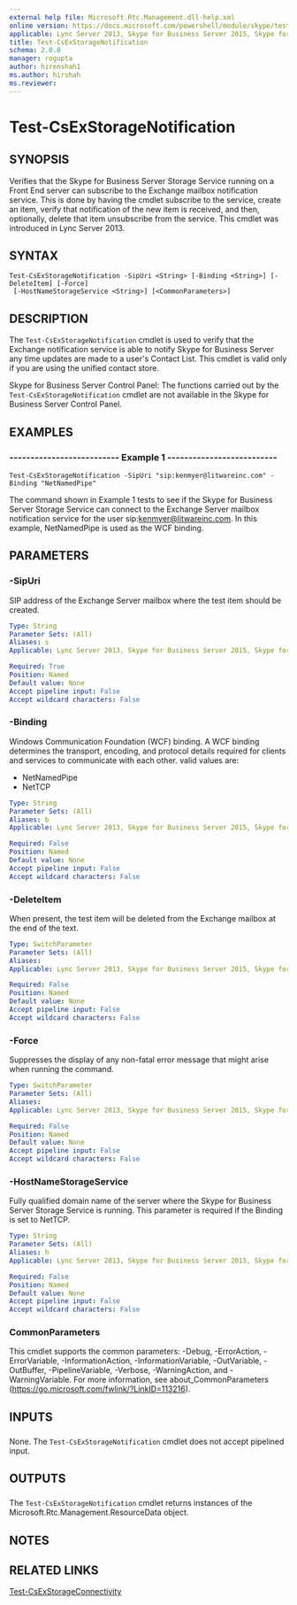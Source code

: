 ```yaml
---
external help file: Microsoft.Rtc.Management.dll-help.xml
online version: https://docs.microsoft.com/powershell/module/skype/test-csexstoragenotification
applicable: Lync Server 2013, Skype for Business Server 2015, Skype for Business Server 2019
title: Test-CsExStorageNotification
schema: 2.0.0
manager: rogupta
author: hirenshah1
ms.author: hirshah
ms.reviewer:
---
```


# Test-CsExStorageNotification

## SYNOPSIS
Verifies that the Skype for Business Server Storage Service running on a Front End server can subscribe to the Exchange mailbox notification service.
This is done by having the cmdlet subscribe to the service, create an item, verify that notification of the new item is received, and then, optionally, delete that item unsubscribe from the service.
This cmdlet was introduced in Lync Server 2013.


## SYNTAX

```
Test-CsExStorageNotification -SipUri <String> [-Binding <String>] [-DeleteItem] [-Force]
 [-HostNameStorageService <String>] [<CommonParameters>]
```

## DESCRIPTION
The `Test-CsExStorageNotification` cmdlet is used to verify that the Exchange notification service is able to notify Skype for Business Server any time updates are made to a user's Contact List.
This cmdlet is valid only if you are using the unified contact store.

Skype for Business Server Control Panel: The functions carried out by the `Test-CsExStorageNotification` cmdlet are not available in the Skype for Business Server Control Panel.


## EXAMPLES

### -------------------------- Example 1 --------------------------
```
Test-CsExStorageNotification -SipUri "sip:kenmyer@litwareinc.com" -Binding "NetNamedPipe"
```

The command shown in Example 1 tests to see if the Skype for Business Server Storage Service can connect to the Exchange Server mailbox notification service for the user sip:kenmyer@litwareinc.com.
In this example, NetNamedPipe is used as the WCF binding.


## PARAMETERS

### -SipUri
SIP address of the Exchange Server mailbox where the test item should be created.

```yaml
Type: String
Parameter Sets: (All)
Aliases: s
Applicable: Lync Server 2013, Skype for Business Server 2015, Skype for Business Server 2019

Required: True
Position: Named
Default value: None
Accept pipeline input: False
Accept wildcard characters: False
```

### -Binding
Windows Communication Foundation (WCF) binding.
A WCF binding determines the transport, encoding, and protocol details required for clients and services to communicate with each other.
valid values are:

* NetNamedPipe
* NetTCP

```yaml
Type: String
Parameter Sets: (All)
Aliases: b
Applicable: Lync Server 2013, Skype for Business Server 2015, Skype for Business Server 2019

Required: False
Position: Named
Default value: None
Accept pipeline input: False
Accept wildcard characters: False
```

### -DeleteItem
When present, the test item will be deleted from the Exchange mailbox at the end of the text.

```yaml
Type: SwitchParameter
Parameter Sets: (All)
Aliases: 
Applicable: Lync Server 2013, Skype for Business Server 2015, Skype for Business Server 2019

Required: False
Position: Named
Default value: None
Accept pipeline input: False
Accept wildcard characters: False
```

### -Force
Suppresses the display of any non-fatal error message that might arise when running the command.

```yaml
Type: SwitchParameter
Parameter Sets: (All)
Aliases: 
Applicable: Lync Server 2013, Skype for Business Server 2015, Skype for Business Server 2019

Required: False
Position: Named
Default value: None
Accept pipeline input: False
Accept wildcard characters: False
```

### -HostNameStorageService
Fully qualified domain name of the server where the Skype for Business Server Storage Service is running.
This parameter is required if the Binding is set to NetTCP.


```yaml
Type: String
Parameter Sets: (All)
Aliases: h
Applicable: Lync Server 2013, Skype for Business Server 2015, Skype for Business Server 2019

Required: False
Position: Named
Default value: None
Accept pipeline input: False
Accept wildcard characters: False
```

### CommonParameters
This cmdlet supports the common parameters: -Debug, -ErrorAction, -ErrorVariable, -InformationAction, -InformationVariable, -OutVariable, -OutBuffer, -PipelineVariable, -Verbose, -WarningAction, and -WarningVariable. For more information, see about_CommonParameters (https://go.microsoft.com/fwlink/?LinkID=113216).

## INPUTS

###  
None.
The `Test-CsExStorageNotification` cmdlet does not accept pipelined input.

## OUTPUTS

###  
The `Test-CsExStorageNotification` cmdlet returns instances of the Microsoft.Rtc.Management.ResourceData object.

## NOTES

## RELATED LINKS

[Test-CsExStorageConnectivity](Test-CsExStorageConnectivity.md)

